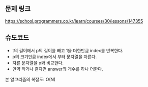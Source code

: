 ## 문제 링크
https://school.programmers.co.kr/learn/courses/30/lessons/147355

## 슈도코드

- t의 길이에서 p의 길이를 빼고 1을 더한만큼 index를 반복한다.
- p의 크기만큼 index에서 부터 문자열을 자른다.
- 자른 문자열을 p와 비교한다.
- 만약 작거나 같다면 answer의 개수를 하나 더한다.

본 알고리즘의 복잡도: O(N)
